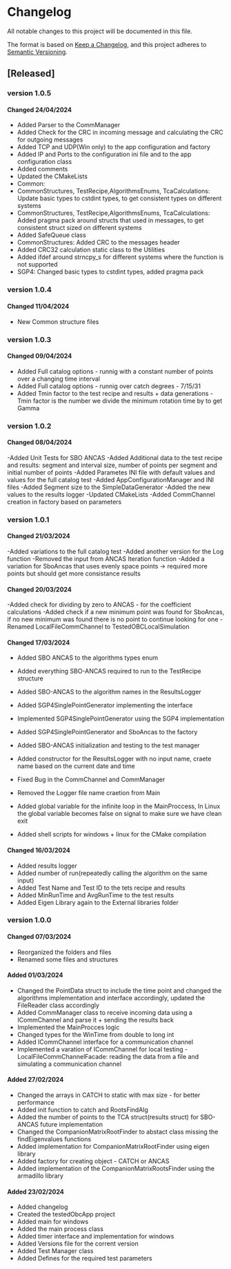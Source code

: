 # Changelog

All notable changes to this project will be documented in this file.

The format is based on [Keep a Changelog](https://keepachangelog.com/en/1.1.0/),
and this project adheres to [Semantic Versioning](https://semver.org/spec/v2.0.0.html).


## [Released]
### version 1.0.5
#### Changed 24/04/2024
- Added Parser to the CommManager
- Added Check for the CRC in incoming message and calculating the CRC for outgoing messages
- Added TCP and UDP(Win only) to the app configuration and factory
- Added IP and Ports to the configuration ini file and to the app configuration class
- Added comments
- Updated the CMakeLists
- Common:
- CommonStructures, TestRecipe,AlgorithmsEnums, TcaCalculations: Update basic types to cstdint types, to get consistent types on different systems
- CommonStructures, TestRecipe,AlgorithmsEnums, TcaCalculations: Added pragma pack around structs that used in messages, to get consistent struct sized on different systems
- Added SafeQueue class
- CommonStructures: Added CRC to the messages header
- Added CRC32 calculation static class to the Utilities
- Added ifdef around strncpy_s for different systems where the function is not supported
- SGP4: Changed basic types to cstdint types, added pragma pack

### version 1.0.4
#### Changed 11/04/2024
- New Common structure files
### version 1.0.3
#### Changed 09/04/2024
- Added Full catalog options - runnig with a constant number of points over a changing time interval
- Added Full catalog options - runnig over catch degrees - 7/15/31
- Added Tmin factor to the test recipe and results + data generations - Tmin factor is the number we divide the minimum rotation time by to get Gamma

### version 1.0.2
#### Changed 08/04/2024
-Added Unit Tests for SBO ANCAS
-Added Additional data to the test recipe and results: segment and interval size, number of points per segment and initial number of points
-Added Parametes INI file with default values and values for the full catalog test
-Added AppConfigurationManager and INI files
-Added Segment size to the SimpleDataGenerator
-Added the new values to the results logger
-Updated CMakeLists
-Added CommChannel creation in factory based on parameters

### version 1.0.1
#### Changed 21/03/2024
-Added variations to the full catalog test 
-Added another version for the Log function
-Removed the input from ANCAS Iteration function
-Added a variation for SboAncas that uses evenly space points -> required more points but should get more consistance results
#### Changed 20/03/2024
-Added check for dividing by zero to ANCAS - for the coefficient calculations
-Added check if a new minimum point was found for SboAncas, if no new minimum was found there is no point to continue looking for one
-Renamed LocalFileCommChannel to TestedOBCLocalSimulation
#### Changed 17/03/2024
- Added SBO ANCAS to the algorithms types enum
- Added everything SBO-ANCAS required to run to the TestRecipe structure
- Added SBO-ANCAS to the algorithm names in the ResultsLogger
- Added SGP4SinglePointGenerator implementing the interface
- Implemented SGP4SinglePointGenerator using the SGP4 implementation
- Added SGP4SinglePointGenerator and SboAncas to the factory
- Added SBO-ANCAS initialization and testing to the test manager

- Added constructor for the ResultsLogger with no input name, craete name based on the current date and time
- Fixed Bug in the CommChannel and CommManager
- Removed the Logger file name craetion from Main
- Added global variable for the infinite loop in the MainProccess, In Linux the global variable becomes false on signal to make sure we have clean exit
- Added shell scripts for windows + linux for the CMake compilation

#### Changed 16/03/2024
- Added results logger
- Added number of run(repeatedly calling the algorithm on the same input)
- Added Test Name and Test ID to the tets recipe and results
- Added MinRunTime and AvgRunTime to the test results
- Added Eigen Library again to the External libraries folder

### version 1.0.0
#### Changed 07/03/2024
- Reorganized the folders and files
- Renamed some files and structures

#### Added 01/03/2024
- Changed the PointData struct to include the time point and changed the algorithms implementation and interface accordingly, updated the FileReader class accordingly
- Added CommManager class to receive incoming data using a ICommChannel and parse it + sending the results back
- Implemented the MainProcces logic
- Changed types for the WinTime from double to long int
- Added ICommChannel interface for a communication channel
- Implemented a varation of ICommChannel for local testing - LocalFileCommChannelFacade: reading the data from a file and simulating a communication channel

#### Added 27/02/2024
- Changed the arrays in CATCH to static with max size - for better performance
- Added init function to catch and RootsFindAlg
- Added the number of points to the TCA struct(results struct) for SBO-ANCAS future implementation
- Changed the CompanionMatrixRootFinder to abstact class missing the findEigenvalues functions
- Added implementation for CompanionMatrixRootFinder using eigen library
- Added factory for creating object - CATCH or ANCAS 
- Added implementation of the CompanionMatrixRootsFinder using the armadillo library

#### Added 23/02/2024
- Added changelog
- Created the testedObcApp project
- Added main for windows
- Added the main process class
- Added timer interface and implementation for windows
- Added Versions file for the corrent version
- Added Test Manager class
- Added Defines for the required test parameters

